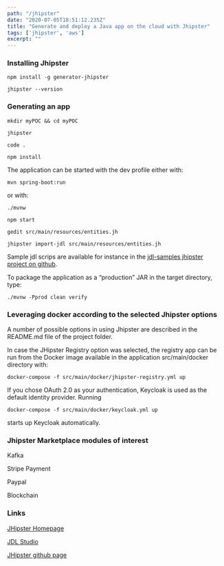 ```yaml
---
path: "/jhipster"
date: "2020-07-05T18:51:12.235Z"
title: "Generate and deploy a Java app on the cloud with Jhipster"
tags: ['jhipster', 'aws']
excerpt: ""
---
```


### Installing Jhipster

```
npm install -g generator-jhipster
```

```
jhipster --version
```

### Generating an app


```
mkdir myPOC && cd myPOC
```

```
jhipster
```

```
code .
```

```
npm install
```

The application can be started with the dev profile either with: 

```
mvn spring-boot:run
```

or with:

```
./mvnw
```

```
npm start
```

```
gedit src/main/resources/entities.jh
```

```
jhipster import-jdl src/main/resources/entities.jh
```

Sample jdl scrips are available for instance in the [jdl-samples jhipster project on github](https://github.com/jhipster/jdl-samples).


To package the application as a “production” JAR in the target directory, type:

```
./mvnw -Pprod clean verify
```

### Leveraging docker according to the selected Jhipster options

A number of possible options in using Jhipster are described in the README.md file of the project folder.

In case the JHipster Registry option was selected, the registry app can be run from the Docker image available in the application src/main/docker directory with: 

```
docker-compose -f src/main/docker/jhipster-registry.yml up
```

If you chose OAuth 2.0 as your authentication, Keycloak is used as the default identity provider. Running 

```
docker-compose -f src/main/docker/keycloak.yml up
```

starts up Keycloak automatically.

### Jhipster Marketplace modules of interest

Kafka

Stripe Payment 

Paypal

Blockchain

### Links

[JHipster Homepage](https://www.jhipster.tech/)

[JDL Studio](https://start.jhipster.tech/jdl-studio/)

[JHipster github page](https://github.com/jhipster)